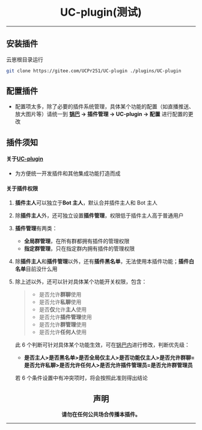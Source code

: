 <div align="center">

# **UC-plugin(测试)**

</div>

---

## 安装插件

云崽根目录运行

```Bash
git clone https://gitee.com/UCPr251/UC-plugin ./plugins/UC-plugin
```

## 配置插件

- 配置项太多，除了必要的插件系统管理，具体某个功能的配置（如直播推送、放大图片等）请统一到 **[锅巴](https://gitee.com/guoba-yunzai/guoba-plugin) → 插件管理 → UC-plugin → 配置** 进行配置的更改

## 插件须知

#### 关于[UC-plugin](#uc-plugin测试)

- 为方便统一开发插件和其他集成功能打造而成

#### 关于插件权限

1. **插件主人**可以独立于**Bot 主人**，默认合并插件主人和 Bot 主人
2. 除**插件主人**外，还可独立设置**插件管理**，权限低于插件主人高于普通用户
3. **插件管理**有两类：
   - **全局群管理**，在所有群都拥有插件的管理权限
   - **指定群管理**，只在指定群内拥有插件的管理权限
4. 除**插件主人**和**插件管理**以外，还有**插件黑名单**，无法使用本插件功能；**插件白名单**目前没什么用
5. 除上述以外，还可以针对具体某个功能开关权限，包含：

   > - 是否允许**群聊**使用
   > - 是否允许**私聊**使用
   > - 是否**仅**允许**主人**使用
   > - 是否允许**插件管理**使用
   > - 是否允许**群管理**使用
   > - 是否允许**任何人**使用

   此 6 个判断可针对具体某个功能生效，可在[锅巴内](#配置插件)进行修改，判断优先级：

   - **是否主人>是否黑名单>是否全局仅主人>是否功能仅主人>是否允许群聊=是否允许私聊>是否允许任何人>是否允许插件管理员=是否允许群管理员**

   若 6 个条件设置中有冲突项时，将会按照此准则得出结论

<div align="center">

## 声明

**请勿在任何公共场合传播本插件。**

</div>

---
